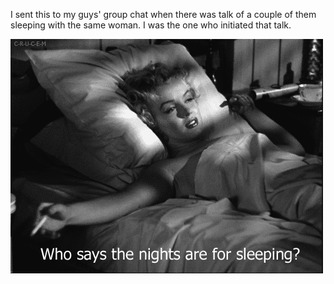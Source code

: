 I sent this to my guys' group chat when there was talk of a couple of them sleeping with the same woman. I was the one who initiated that talk.

![marilyn](https://raw.githubusercontent.com/muneer78/muneer78.github.io/master/images/marilyn.gif)
 
